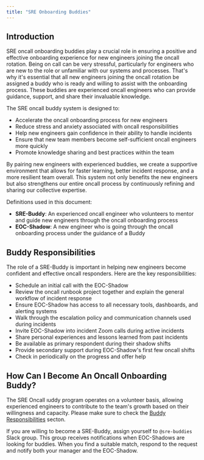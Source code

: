 ```yaml
---
title: "SRE Onboarding Buddies"
---
```


## Introduction

SRE oncall onboarding buddies play a crucial role in ensuring a positive and effective onboarding experience for new engineers joining the oncall rotation. Being on call can be very stressful, particularly for engineers who are new to the role or unfamiliar with our systems and processes. 
That's why it's essential that all new engineers joining the oncall rotation be assigned a buddy who is ready and willing to assist with the onboarding process. These buddies are experienced oncall engineers who can provide guidance, support, and share their invaluable knowledge.

The SRE oncall buddy system is designed to:

- Accelerate the oncall onboarding process for new engineers
- Reduce stress and anxiety associated with oncall responsibilities
- Help new engineers gain confidence in their ability to handle incidents
- Ensure that new team members become self-sufficient oncall engineers more quickly
- Promote knowledge sharing and best practices within the team

By pairing new engineers with experienced buddies, we create a supportive environment that allows for faster learning, better incident response, and a more resilient team overall. This system not only benefits the new engineers but also strengthens our entire oncall process by continuously refining and sharing our collective expertise.

Definitions used in this document:

- **SRE-Buddy**: An experienced oncall engineer who volunteers to mentor and guide new engineers through the oncall onboarding process
- **EOC-Shadow**: A new engineer who is going through the oncall onboarding process under the guidance of a Buddy

## Buddy Responsibilities

The role of a SRE-Buddy is important in helping new engineers become confident and effective oncall responders. Here are the key responsibilities:

- Schedule an initial call with the EOC-Shadow
- Review the oncall runbook project together and explain the general workflow of incident response
- Ensure EOC-Shadow has access to all necessary tools, dashboards, and alerting systems
- Walk through the escalation policy and communication channels used during incidents
- Invite EOC-Shadow into incident Zoom calls during active incidents
- Share personal experiences and lessons learned from past incidents
- Be available as primary respondent during their shadow shifts
- Provide secondary support during EOC-Shadow's first few oncall shifts
- Check in periodically on the progress and offer help

## How Can I Become An Oncall Onboarding Buddy?

The SRE Oncall ıuddy program operates on a volunteer basis, allowing experienced engineers to contribute to the team's growth based on their willingness and capacity. Please make sure to check the [Buddy Responsibilities](#buddy-responsibilities) secton.

If you are willing to become a SRE-Buddy, assign yourself to `@sre-buddies` Slack group. This group receives notifications when EOC-Shadows are looking for buddies. When you find a suitable match, respond to the request and notify both your manager and the EOC-Shadow.

